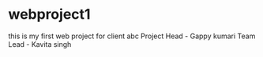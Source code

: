 # webproject1
this is my first web project for client abc
Project Head - Gappy kumari 
Team Lead - Kavita singh
